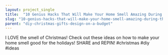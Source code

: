 ```yaml
---
layout: project_single
title:  "10 Genius Hacks That Will Make Your Home Smell Amazing During the Holidays"
slug: "10-genius-hacks-that-will-make-your-home-smell-amazing-during-the-holidays"
parent: "diy-christmas-gifts-design-on-a-budget"
---
```

I LOVE the smell of Christmas! Check out these ideas on how to make your home smell good for the holidays! SHARE and REPIN! #christmas #diy #ideas